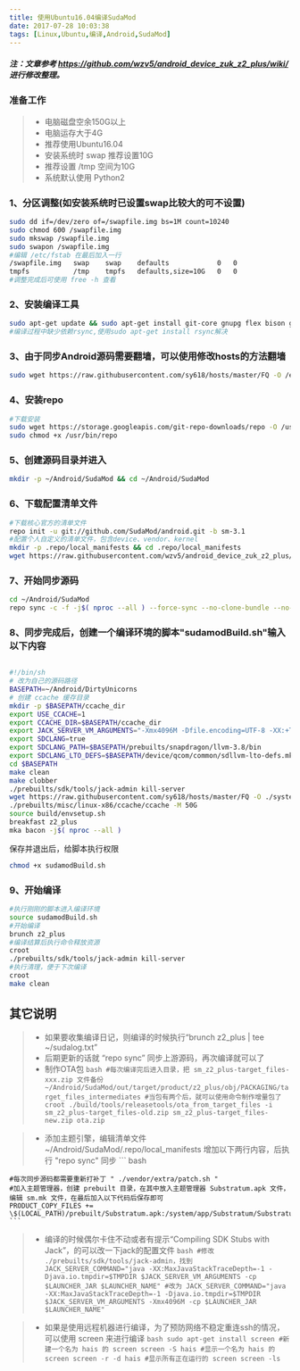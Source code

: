 ```yaml
---
title: 使用Ubuntu16.04编译SudaMod
date: 2017-07-28 10:03:38
tags: [Linux,Ubuntu,编译,Android,SudaMod]
---
```

##### 注：文章参考 https://github.com/wzv5/android_device_zuk_z2_plus/wiki/ 进行修改整理。

### 准备工作
> * 电脑磁盘空余150G以上
> * 电脑运存大于4G
> * 推荐使用Ubuntu16.04
> * 安装系统时 swap 推荐设置10G
> * 推荐设置 /tmp 空间为10G
> * 系统默认使用 Python2
		
### 1、分区调整(如安装系统时已设置swap比较大的可不设置)
``` bash
sudo dd if=/dev/zero of=/swapfile.img bs=1M count=10240
sudo chmod 600 /swapfile.img
sudo mkswap /swapfile.img
sudo swapon /swapfile.img
#编辑 /etc/fstab 在最后加入一行
/swapfile.img	swap	swap	defaults			0	0
tmpfs			/tmp	tmpfs	defaults,size=10G	0	0
#调整完成后可使用 free -h 查看
```

### 2、安装编译工具
``` bash
sudo apt-get update && sudo apt-get install git-core gnupg flex bison gperf libsdl1.2-dev libesd0-dev libwxgtk3.0-dev squashfs-tools build-essential zip curl libncurses5-dev zlib1g-dev openjdk-8-jre openjdk-8-jdk pngcrush schedtool libxml2 libxml2-utils xsltproc lzop libc6-dev schedtool g++-multilib lib32z1-dev lib32ncurses5-dev gcc-multilib maven tmux screen w3m ncftp liblz4-tool pngquant bc
#编译过程中缺少依赖rsync,使用sudo apt-get install rsync解决
```

### 3、由于同步Android源码需要翻墙，可以使用修改hosts的方法翻墙
``` bash
sudo wget https://raw.githubusercontent.com/sy618/hosts/master/FQ -O /etc/hosts
```

### 4、安装repo
``` bash
#下载安装
sudo wget https://storage.googleapis.com/git-repo-downloads/repo -O /usr/bin/repo
sudo chmod +x /usr/bin/repo
```

### 5、创建源码目录并进入
``` bash
mkdir -p ~/Android/SudaMod && cd ~/Android/SudaMod
```

### 6、下载配置清单文件
``` bash
#下载核心官方的清单文件
repo init -u git://github.com/SudaMod/android.git -b sm-3.1
#配置个人自定义的清单文件，包含device、vendor、kernel
mkdir -p .repo/local_manifests && cd .repo/local_manifests
wget https://raw.githubusercontent.com/wzv5/android_device_zuk_z2_plus/sm-3.1/z2_sm_manifest.xml
```

### 7、开始同步源码
``` bash
cd ~/Android/SudaMod
repo sync -c -f -j$( nproc --all ) --force-sync --no-clone-bundle --no-tags
```

### 8、同步完成后，创建一个编译环境的脚本"sudamodBuild.sh"输入以下内容
``` bash

#!/bin/sh
# 改为自己的源码路径
BASEPATH=~/Android/DirtyUnicorns
# 创建 ccache 缓存目录
mkdir -p $BASEPATH/ccache_dir
export USE_CCACHE=1
export CCACHE_DIR=$BASEPATH/ccache_dir
export JACK_SERVER_VM_ARGUMENTS="-Xmx4096M -Dfile.encoding=UTF-8 -XX:+TieredCompilation"
export SDCLANG=true
export SDCLANG_PATH=$BASEPATH/prebuilts/snapdragon/llvm-3.8/bin
export SDCLANG_LTO_DEFS=$BASEPATH/device/qcom/common/sdllvm-lto-defs.mk
cd $BASEPATH
make clean
make clobber
./prebuilts/sdk/tools/jack-admin kill-server
wget https://raw.githubusercontent.com/sy618/hosts/master/FQ -O ./system/core/rootdir/etc/hosts
./prebuilts/misc/linux-x86/ccache/ccache -M 50G
source build/envsetup.sh
breakfast z2_plus
mka bacon -j$( nproc --all )


```
保存并退出后，给脚本执行权限
``` bash
chmod +x sudamodBuild.sh
```

### 9、开始编译
``` bash
#执行刚刚的脚本进入编译环境
source sudamodBuild.sh
#开始编译
brunch z2_plus
#编译结算后执行命令释放资源
croot
./prebuilts/sdk/tools/jack-admin kill-server
#执行清理，便于下次编译
croot
make clean
```


## 其它说明
> * 如果要收集编译日记，则编译的时候执行“brunch z2_plus | tee ~/sudalog.txt”
> * 后期更新的话就 “repo sync” 同步上游源码，再次编译就可以了
> * 制作OTA包 
	``` bash
	#每次编译完后进入目录，把 sm_z2_plus-target_files-xxx.zip 文件备份
	~/Android/SudaMod/out/target/product/z2_plus/obj/PACKAGING/target_files_intermediates
	#当包有两个后，就可以使用命令制作增量包了
	croot
	./build/tools/releasetools/ota_from_target_files -i sm_z2_plus-target_files-old.zip sm_z2_plus-target_files-new.zip ota.zip
	```
	
> * 添加主题引擎，编辑清单文件 ~/Android/SudaMod/.repo/local_manifests 增加以下两行内容，后执行 "repo sync" 同步
	``` bash
	<project name="sudamod/android_vendor_extra-1" path="vendor/extra" remote="github" revision="cm-14.1-rootless"/>
	<project name="substratum/interfacer" path="packages/services/ThemeInterfacer" remote="github" revision="n-rootless"/>
	
	#每次同步源码都需要重新打补丁 " ./vendor/extra/patch.sh "
	#加入主题管理器，创建 prebuilt 目录，在其中放入主题管理器 Substratum.apk 文件，编辑 sm.mk 文件，在最后加入以下代码后保存即可
	PRODUCT_COPY_FILES += \$(LOCAL_PATH)/prebuilt/Substratum.apk:/system/app/Substratum/Substratum.apk
	```

> * 编译的时候偶尔卡住不动或者有提示“Compiling SDK Stubs with Jack”，的可以改一下jack的配置文件
	``` bash
	#修改 ./prebuilts/sdk/tools/jack-admin，找到
	JACK_SERVER_COMMAND="java -XX:MaxJavaStackTraceDepth=-1 -Djava.io.tmpdir=$TMPDIR $JACK_SERVER_VM_ARGUMENTS -cp $LAUNCHER_JAR $LAUNCHER_NAME"
	#改为
	JACK_SERVER_COMMAND="java -XX:MaxJavaStackTraceDepth=-1 -Djava.io.tmpdir=$TMPDIR $JACK_SERVER_VM_ARGUMENTS -Xmx4096M -cp $LAUNCHER_JAR $LAUNCHER_NAME"
	```
	
> * 如果是使用远程机器进行编译，为了预防网络不稳定重连ssh的情况，可以使用 screen 来进行编译
	``` bash
	sudo apt-get install screen
	#新建一个名为 hais 的 screen
	screen -S hais
	#显示一个名为 hais 的 screen
	screen -r -d hais
	#显示所有正在运行的 screen
	screen -ls
	```